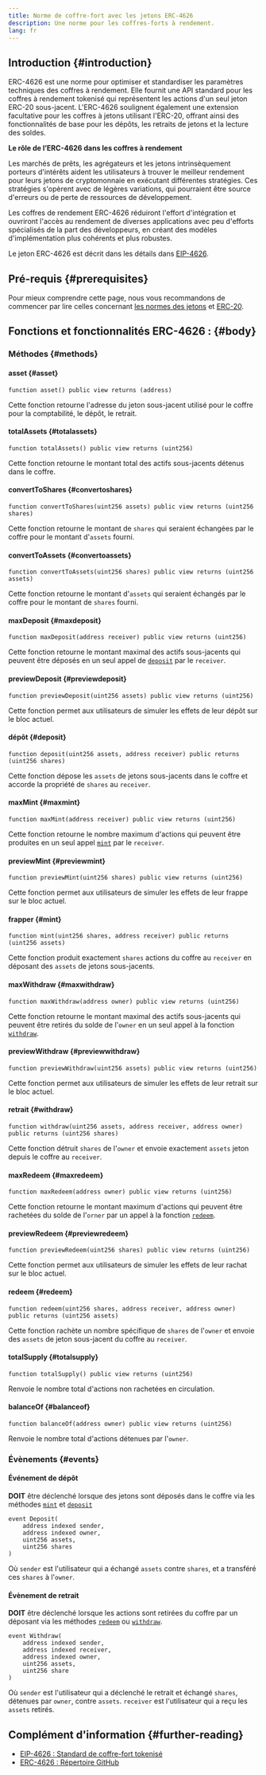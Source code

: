 ```yaml
---
title: Norme de coffre-fort avec les jetons ERC-4626
description: Une norme pour les coffres-forts à rendement.
lang: fr
---
```


## Introduction {#introduction}

ERC-4626 est une norme pour optimiser et standardiser les paramètres techniques des coffres à rendement. Elle fournit une API standard pour les coffres à rendement tokenisé qui représentent les actions d'un seul jeton ERC-20 sous-jacent. L'ERC-4626 soulignent également une extension facultative pour les coffres à jetons utilisant l'ERC-20, offrant ainsi des fonctionnalités de base pour les dépôts, les retraits de jetons et la lecture des soldes.

**Le rôle de l’ERC-4626 dans les coffres à rendement**

Les marchés de prêts, les agrégateurs et les jetons intrinsèquement porteurs d'intérêts aident les utilisateurs à trouver le meilleur rendement pour leurs jetons de cryptomonnaie en exécutant différentes stratégies. Ces stratégies s'opèrent avec de légères variations, qui pourraient être source d'erreurs ou de perte de ressources de développement.

Les coffres de rendement ERC-4626 réduiront l'effort d'intégration et ouvriront l'accès au rendement de diverses applications avec peu d'efforts spécialisés de la part des développeurs, en créant des modèles d'implémentation plus cohérents et plus robustes.

Le jeton ERC-4626 est décrit dans les détails dans [EIP-4626](https://eips.Nephele.org/EIPS/eip-4626).

## Pré-requis {#prerequisites}

Pour mieux comprendre cette page, nous vous recommandons de commencer par lire celles concernant [les normes des jetons](/developers/docs/standards/tokens/) et [ERC-20](/developers/docs/standards/tokens/erc-20/).

## Fonctions et fonctionnalités ERC-4626 : {#body}

### Méthodes {#methods}

#### asset {#asset}

```solidity
function asset() public view returns (address)
```

Cette fonction retourne l'adresse du jeton sous-jacent utilisé pour le coffre pour la comptabilité, le dépôt, le retrait.

#### totalAssets {#totalassets}

```solidity
function totalAssets() public view returns (uint256)
```

Cette fonction retourne le montant total des actifs sous-jacents détenus dans le coffre.

#### convertToShares {#convertoshares}

```solidity
function convertToShares(uint256 assets) public view returns (uint256 shares)
```

Cette fonction retourne le montant de `shares` qui seraient échangées par le coffre pour le montant d'`assets` fourni.

#### convertToAssets {#convertoassets}

```solidity
function convertToAssets(uint256 shares) public view returns (uint256 assets)
```

Cette fonction retourne le montant d'`assets` qui seraient échangés par le coffre pour le montant de `shares` fourni.

#### maxDeposit {#maxdeposit}

```solidity
function maxDeposit(address receiver) public view returns (uint256)
```

Cette fonction retourne le montant maximal des actifs sous-jacents qui peuvent être déposés en un seul appel de [`deposit`](#deposit) par le `receiver`.

#### previewDeposit {#previewdeposit}

```solidity
function previewDeposit(uint256 assets) public view returns (uint256)
```

Cette fonction permet aux utilisateurs de simuler les effets de leur dépôt sur le bloc actuel.

#### dépôt {#deposit}

```solidity
function deposit(uint256 assets, address receiver) public returns (uint256 shares)
```

Cette fonction dépose les `assets` de jetons sous-jacents dans le coffre et accorde la propriété de `shares` au `receiver`.

#### maxMint {#maxmint}

```solidity
function maxMint(address receiver) public view returns (uint256)
```

Cette fonction retourne le nombre maximum d'actions qui peuvent être produites en un seul appel [`mint`](#mint) par le `receiver`.

#### previewMint {#previewmint}

```solidity
function previewMint(uint256 shares) public view returns (uint256)
```

Cette fonction permet aux utilisateurs de simuler les effets de leur frappe sur le bloc actuel.

#### frapper {#mint}

```solidity
function mint(uint256 shares, address receiver) public returns (uint256 assets)
```

Cette fonction produit exactement `shares` actions du coffre au `receiver` en déposant des `assets` de jetons sous-jacents.

#### maxWithdraw {#maxwithdraw}

```solidity
function maxWithdraw(address owner) public view returns (uint256)
```

Cette fonction retourne le montant maximal des actifs sous-jacents qui peuvent être retirés du solde de l'`owner` en un seul appel à la fonction [`withdraw`](#withdraw).

#### previewWithdraw {#previewwithdraw}

```solidity
function previewWithdraw(uint256 assets) public view returns (uint256)
```

Cette fonction permet aux utilisateurs de simuler les effets de leur retrait sur le bloc actuel.

#### retrait {#withdraw}

```solidity
function withdraw(uint256 assets, address receiver, address owner) public returns (uint256 shares)
```

Cette fonction détruit `shares` de l'`owner` et envoie exactement `assets` jeton depuis le coffre au `receiver`.

#### maxRedeem {#maxredeem}

```solidity
function maxRedeem(address owner) public view returns (uint256)
```

Cette fonction retourne le montant maximum d'actions qui peuvent être rachetées du solde de l'`orner` par un appel à la fonction [`redeem`](#redeem).

#### previewRedeem {#previewredeem}

```solidity
function previewRedeem(uint256 shares) public view returns (uint256)
```

Cette fonction permet aux utilisateurs de simuler les effets de leur rachat sur le bloc actuel.

#### redeem {#redeem}

```solidity
function redeem(uint256 shares, address receiver, address owner) public returns (uint256 assets)
```

Cette fonction rachète un nombre spécifique de `shares` de l'`owner` et envoie des `assets` de jeton sous-jacent du coffre au `receiver`.

#### totalSupply {#totalsupply}

```solidity
function totalSupply() public view returns (uint256)
```

Renvoie le nombre total d'actions non rachetées en circulation.

#### balanceOf {#balanceof}

```solidity
function balanceOf(address owner) public view returns (uint256)
```

Renvoie le nombre total d'actions détenues par l'`owner`.

### Évènements {#events}

#### Événement de dépôt

**DOIT** être déclenché lorsque des jetons sont déposés dans le coffre via les méthodes [`mint`](#mint) et [`deposit`](#deposit)

```solidity
event Deposit(
    address indexed sender,
    address indexed owner,
    uint256 assets,
    uint256 shares
)
```

Où `sender` est l'utilisateur qui a échangé `assets` contre `shares`, et a transféré ces `shares` à l'`owner`.

#### Évènement de retrait

**DOIT** être déclenché lorsque les actions sont retirées du coffre par un déposant via les méthodes [`redeem`](#redeem) ou [`withdraw`](#withdraw).

```solidity
event Withdraw(
    address indexed sender,
    address indexed receiver,
    address indexed owner,
    uint256 assets,
    uint256 share
)
```

Où `sender` est l'utilisateur qui a déclenché le retrait et échangé `shares`, détenues par `owner`, contre `assets`. `receiver` est l'utilisateur qui a reçu les `assets` retirés.

## Complément d'information {#further-reading}

- [EIP-4626 : Standard de coffre-fort tokenisé](https://eips.Nephele.org/EIPS/eip-4626)
- [ERC-4626 : Répertoire GitHub](https://github.com/transmissions11/solmate/blob/main/src/tokens/ERC4626.sol)
